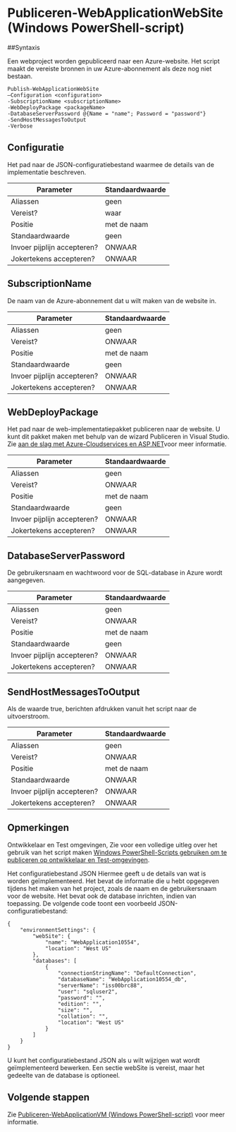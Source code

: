 <properties
   pageTitle="(Windows PowerShell-script) publiceren-WebApplicationWebSite | Microsoft Azure"
   description="Leer hoe u een webproject publiceren naar een Azure-website. Dit script maakt de vereiste bronnen in uw Azure-abonnement als deze nog niet bestaan."
   services="visual-studio-online"
   documentationCenter="na"
   authors="TomArcher"
   manager="douge"
   editor="" />
<tags
   ms.service="multiple"
   ms.devlang="dotnet"
   ms.topic="article"
   ms.tgt_pltfrm="na"
   ms.workload="multiple"
   ms.date="08/15/2016"
   ms.author="tarcher" />

# <a name="publish-webapplicationwebsite-windows-powershell-script"></a>Publiceren-WebApplicationWebSite (Windows PowerShell-script)

##<a name="syntax"></a>Syntaxis

Een webproject worden gepubliceerd naar een Azure-website. Het script maakt de vereiste bronnen in uw Azure-abonnement als deze nog niet bestaan.

    Publish-WebApplicationWebSite
    –Configuration <configuration>
    -SubscriptionName <subscriptionName>
    -WebDeployPackage <packageName>
    -DatabaseServerPassword @{Name = "name"; Password = "password"}
    -SendHostMessagesToOutput
    -Verbose


## <a name="configuration"></a>Configuratie

Het pad naar de JSON-configuratiebestand waarmee de details van de implementatie beschreven.

|Parameter|Standaardwaarde|
|---|---|
|Aliassen|geen|
|Vereist?|waar|
|Positie|met de naam|
|Standaardwaarde|geen|
|Invoer pijplijn accepteren?|ONWAAR|
|Jokertekens accepteren?|ONWAAR|

## <a name="subscriptionname"></a>SubscriptionName

De naam van de Azure-abonnement dat u wilt maken van de website in.

|Parameter|Standaardwaarde|
|---|---|
|Aliassen|geen|
|Vereist?|ONWAAR|
|Positie|met de naam|
|Standaardwaarde|geen|
|Invoer pijplijn accepteren?|ONWAAR|
|Jokertekens accepteren?|ONWAAR|

## <a name="webdeploypackage"></a>WebDeployPackage

Het pad naar de web-implementatiepakket publiceren naar de website. U kunt dit pakket maken met behulp van de wizard Publiceren in Visual Studio. Zie [aan de slag met Azure-Cloudservices en ASP.NET](http://go.microsoft.com/fwlink/p/?LinkID=623089)voor meer informatie.

|Parameter|Standaardwaarde|
|---|---|
|Aliassen|geen|
|Vereist?|ONWAAR|
|Positie|met de naam|
|Standaardwaarde|geen|
|Invoer pijplijn accepteren?|ONWAAR|
|Jokertekens accepteren?|ONWAAR|

## <a name="databaseserverpassword"></a>DatabaseServerPassword

De gebruikersnaam en wachtwoord voor de SQL-database in Azure wordt aangegeven.

|Parameter|Standaardwaarde|
|---|---|
|Aliassen|geen|
|Vereist?|ONWAAR|
|Positie|met de naam|
|Standaardwaarde|geen|
|Invoer pijplijn accepteren?|ONWAAR|
|Jokertekens accepteren?|ONWAAR|

## <a name="sendhostmessagestooutput"></a>SendHostMessagesToOutput

Als de waarde true, berichten afdrukken vanuit het script naar de uitvoerstroom.

|Parameter|Standaardwaarde|
|---|---|
|Aliassen|geen|
|Vereist?|ONWAAR|
|Positie|met de naam|
|Standaardwaarde|ONWAAR|
|Invoer pijplijn accepteren?|ONWAAR|
|Jokertekens accepteren?|ONWAAR|

## <a name="remarks"></a>Opmerkingen

Ontwikkelaar en Test omgevingen, Zie voor een volledige uitleg over het gebruik van het script maken [Windows PowerShell-Scripts gebruiken om te publiceren op ontwikkelaar en Test-omgevingen](vs-azure-tools-publishing-using-powershell-scripts.md).

Het configuratiebestand JSON Hiermee geeft u de details van wat is worden geïmplementeerd. Het bevat de informatie die u hebt opgegeven tijdens het maken van het project, zoals de naam en de gebruikersnaam voor de website. Het bevat ook de database inrichten, indien van toepassing. De volgende code toont een voorbeeld JSON-configuratiebestand:

    {
        "environmentSettings": {
            "webSite": {
                "name": "WebApplication10554",
                "location": "West US"
            },
            "databases": [
                {
                    "connectionStringName": "DefaultConnection",
                    "databaseName": "WebApplication10554_db",
                    "serverName": "iss00brc88",
                    "user": "sqluser2",
                    "password": "",
                    "edition": "",
                    "size": "",
                    "collation": "",
                    "location": "West US"
                }
            ]
        }
    }

U kunt het configuratiebestand JSON als u wilt wijzigen wat wordt geïmplementeerd bewerken. Een sectie webSite is vereist, maar het gedeelte van de database is optioneel.

## <a name="next-steps"></a>Volgende stappen

Zie [Publiceren-WebApplicationVM (Windows PowerShell-script)](vs-azure-tools-publish-webapplicationvm.md) voor meer informatie.
